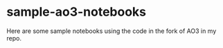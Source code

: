 # sample-ao3-notebooks

Here are some sample notebooks using the code in the fork of AO3 in my repo. 
